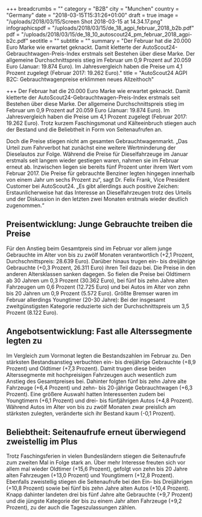 +++
breadcrumbs = ""
category = "B2B"
city = "Munchen"
country = "Germany"
date = "2018-03-15T15:31:26+01:00"
draft = true
image = "/uploads/2018/03/15/Screen Shot 2018-03-15 at 14.34.17.png"
infographicspdf = "/uploads/2018/03/15/de_18_agpi_februar_2018_b2b.pdf"
pdf = "/uploads/2018/03/15/de_18_10_autoscout24_pm_februar_2018_agpi-b2c.pdf"
seotitle = ""
subtitle = ""
summary = "Der Februar hat die 20.000 Euro Marke wie erwartet geknackt. Damit kletterte der AutoScout24-Gebrauchtwagen-Preis-Index erstmals seit Bestehen über diese Marke. Der allgemeine Durchschnittspreis stieg im Februar um 0,9 Prozent auf 20.059 Euro (Januar: 19.874 Euro). Im Jahresvergleich haben die Preise um 4,1 Prozent zugelegt (Februar 2017: 19.262 Euro)."
title = "AutoScout24 AGPI B2C: Gebrauchtwagenpreise erklimmen neues Allzeithoch"

+++
Der Februar hat die 20.000 Euro Marke wie erwartet geknackt. Damit kletterte der AutoScout24-Gebrauchtwagen-Preis-Index erstmals seit Bestehen über diese Marke. Der allgemeine Durchschnittspreis stieg im Februar um 0,9 Prozent auf 20.059 Euro (Januar: 19.874 Euro). Im Jahresvergleich haben die Preise um 4,1 Prozent zugelegt (Februar 2017: 19.262 Euro). Trotz kurzem Faschingsmonat und Kälteeinbruch stiegen auch der Bestand und die Beliebtheit in Form von Seitenaufrufen an.

Doch die Preise stiegen nicht am gesamten Gebrauchtwagenmarkt. „Das Urteil zum Fahrverbot hat zunächst eine weitere Wertminderung der Dieselautos zur Folge. Während die Preise für Dieselfahrzeuge im Januar erstmals seit langem wieder gestiegen waren, nahmen sie im Februar erneut ab. Inzwischen liegen sie bereits fünf Prozent unter ihrem Wert vom Februar 2017. Die Preise für gebrauchte Benziner legten hingegen innerhalb von einem Jahr um sechs Prozent zu“, sagt Dr. Felix Frank, Vice President Customer bei AutoScout24. „Es gibt allerdings auch positive Zeichen: Erstaunlicherweise hat das Interesse an Dieselfahrzeugen trotz des Urteils und der Diskussion in den letzten zwei Monaten erstmals wieder deutlich zugenommen.“

## Preisentwicklung: Junge Gebrauchte treiben die Preise

Für den Anstieg beim Gesamtpreis sind im Februar vor allem junge Gebrauchte im Alter von bis zu zwölf Monaten verantwortlich (+2,1 Prozent, Durchschnittspreis: 28.639 Euro). Darüber hinaus trugen ein- bis dreijährige Gebrauchte (+0,3 Prozent, 26.311 Euro) ihren Teil dazu bei. Die Preise in den anderen Altersklassen sanken dagegen. So fielen die Preise bei Oldtimern ab 30 Jahren um 0,3 Prozent (30.362 Euro), bei fünf bis zehn Jahre alten Fahrzeugen um 0,6 Prozent (12.725 Euro) und bei Autos im Alter von zehn bis 20 Jahren um 0,9 Prozent (5.572 Euro). Größte Bremser waren im Februar allerdings Youngtimer (20-30 Jahre): Bei der insgesamt zweitgünstigsten Kategorie reduzierte sich der Durchschnittspreis um 3,5 Prozent (8.122 Euro).

## Angebotsentwicklung: Fast alle Alterssegmente legten zu

Im Vergleich zum Vormonat legten die Bestandszahlen im Februar zu. Den stärksten Bestandsanstieg verbuchten ein- bis dreijährige Gebrauchte (+8,9 Prozent) und Oldtimer (+7,3 Prozent). Damit trugen diese beiden Alterssegmente mit hochpreisigen Fahrzeugen auch wesentlich zum Anstieg des Gesamtpreises bei. Dahinter folgten fünf bis zehn Jahre alte Fahrzeuge (+6,4 Prozent) und zehn- bis 20-jährige Gebrauchtwagen (+6,3 Prozent). Eine größere Auswahl hatten Interessenten zudem bei Youngtimern (+6,1 Prozent) und drei- bis fünfjährigen Autos (+4,8 Prozent). Während Autos im Alter von bis zu zwölf Monaten zwar preislich am stärksten zulegten, veränderte sich ihr Bestand kaum (-0,1 Prozent).

## Beliebtheit: Seitenaufrufe erneut überwiegend zweistellig im Plus

Trotz Faschingsferien in vielen Bundesländern stiegen die Seitenaufrufe zum zweiten Mal in Folge stark an. Über mehr Interesse freuten sich vor allem mal wieder Oldtimer (+15,6 Prozent), gefolgt von zehn bis 20 Jahre alten Fahrzeugen (+13,0 Prozent) und Youngtimern (+12,8 Prozent). Ebenfalls zweistellig stiegen die Seitenaufrufe bei den Ein- bis Dreijährigen (+10,8 Prozent) sowie bei fünf bis zehn Jahre alten Autos (+10,4 Prozent). Knapp dahinter landeten drei bis fünf Jahre alte Gebrauchte (+9,7 Prozent) und die jüngste Kategorie der bis zu einem Jahr alten Fahrzeuge (+9,2 Prozent), zu der auch die Tageszulassungen zählen.